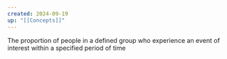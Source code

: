 ```yaml
---
created: 2024-09-19
up: "[[Concepts]]"
---
```




The proportion of people in a defined group who experience an event of interest within a specified period of time